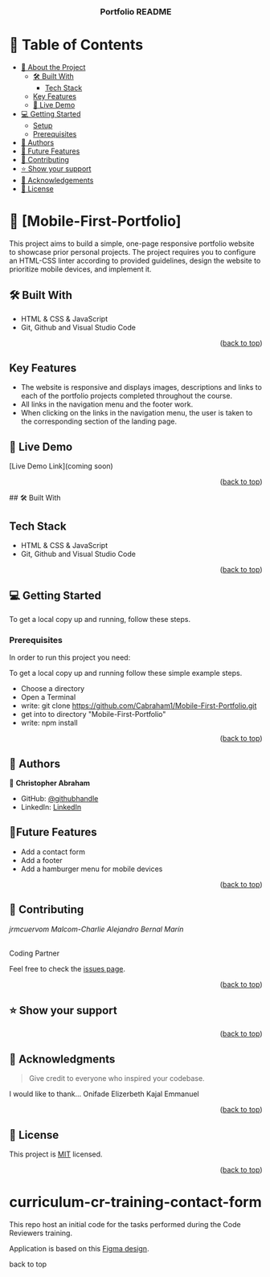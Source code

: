 
<div align="center">
  <br/>

  <h3><b>Portfolio README</b></h3>

</div>

<!-- TABLE OF CONTENTS -->

# 📗 Table of Contents

- [📖 About the Project](#about-project)
  - [🛠 Built With](#built-with)
    - [Tech Stack](#tech-stack)
  - [Key Features](#key-features)
  - [🚀 Live Demo](#live-demo)
- [💻 Getting Started](#getting-started)
  - [Setup](#setup)
  - [Prerequisites](#prerequisites)
- [👥 Authors](#authors)
- [🔭 Future Features](#future-features)
- [🤝 Contributing](#contributing)
- [⭐️ Show your support](#support)
- [🙏 Acknowledgements](#acknowledgements)
- [📝 License](#license)

# 📖 [Mobile-First-Portfolio] <a name="about-project"></a>

This project aims to build a simple, one-page responsive portfolio website to showcase prior personal projects. The project requires you to configure an HTML-CSS linter according to provided guidelines, design the website to prioritize mobile devices, and implement it.

## 🛠 Built With <a name="built-with"></a>

- HTML & CSS & JavaScript
- Git, Github and Visual Studio Code

<p align="right">(<a href="#readme-top">back to top</a>)</p>

## Key Features <a name="key-features"></a>
- The website is responsive and displays images, descriptions and links to each of the portfolio projects completed throughout the course.
- All links in the navigation menu and the footer work.
- When clicking on the links in the navigation menu, the user is taken to the corresponding section of the landing page.

## 🚀 Live Demo <a name="#live-demo"></a>
[Live Demo Link](coming soon)


<p align="right">(<a href="#readme-top">back to top</a>)</p>
## 🛠 Built With <a name="built-with"></a>

## Tech Stack <a name="tech-stack"></a>

- HTML & CSS & JavaScript
- Git, Github and Visual Studio Code

<p align="right">(<a href="#readme-top">back to top</a>)</p>

<!-- GETTING STARTED -->

## 💻 Getting Started <a name="getting-started"></a>

To get a local copy up and running, follow these steps.

### Prerequisites

In order to run this project you need:

To get a local copy up and running follow these simple example steps.

- Choose a directory
- Open a Terminal
- write: git clone https://github.com/Cabraham1/Mobile-First-Portfolio.git
- get into to directory "Mobile-First-Portfolio"
- write: npm install



<p align="right">(<a href="#readme-top">back to top</a>)</p>


<!-- AUTHORS -->

## 👥 Authors <a name="authors"></a>

👤 **Christopher Abraham**

- GitHub: [@githubhandle](https://github.com/cabraham1)
- LinkedIn: [LinkedIn](https://www.linkedin.com/in/abrahamchristopher)


## 🤝Future Features <a name="Future feature"></a>

- Add a contact form
- Add a footer
- Add a hamburger menu for mobile devices

<p align="right">(<a href="#readme-top">back to top</a>)</p>


<!-- CONTRIBUTING -->

## 🤝 Contributing <a name="contributor"></a>

 *jrmcuervom*
 *Malcom-Charlie*
 *Alejandro Bernal Marín*

 <br> Coding Partner<br>

Feel free to check the [issues page](../../issues/).

<p align="right">(<a href="#readme-top">back to top</a>)</p>

<!-- SUPPORT -->

## ⭐️ Show your support <a name="support"></a>



<p align="right">(<a href="#readme-top">back to top</a>)</p>

<!-- ACKNOWLEDGEMENTS -->

## 🙏 Acknowledgments <a name="acknowledgements"></a>

> Give credit to everyone who inspired your codebase.

I would like to thank...
Onifade
Elizerbeth
Kajal
Emmanuel

<p align="right">(<a href="#readme-top">back to top</a>)</p>

<!-- LICENSE -->

## 📝 License <a name="license"></a>

This project is [MIT](./MIT.md) licensed.



<p align="right">(<a href="#readme-top">back to top</a>)</p>

# curriculum-cr-training-contact-form

This repo host an initial code for the tasks performed during the Code Reviewers training.

Application is based on this [Figma design](https://www.figma.com/file/t3EJUCAEViw3QasuJLPLVT/Microverse-Student-Potfolio-Templates-Main?node-id=1%3A1471).

<a name="readme-top">back to top</a>